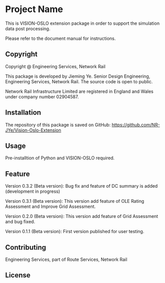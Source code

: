 # Project Name

This is VISION-OSLO extension package in order to support the simulation data post processing.

Please refer to the document manual for instructions.

## Copyright

Copyright @ Engineering Services, Network Rail

This package is developed by Jieming Ye. Senior Design Engineering, Engineering Services, Network Rail.
The source code is open to public.

Network Rail Infrastructure Limited are registered in England and Wales under company number 02904587.

## Installation
The repository of this package is saved on GitHub:
https://github.com/NR-JYe/Vision-Oslo-Extension

## Usage
Pre-installtion of Python and VISION-OSLO required.

## Feature
Version 0.3.2 (Beta version): Bug fix and feature of DC summary is added (development in progress)

Version 0.3.1 (Beta version): This version add feature of OLE Rating Assessment and Improve Grid Assessment.

Version 0.2.0 (Beta version): This version add feature of Grid Assessment and bug fixed.

Version 0.1.1 (Beta version): First version published for user testing.

## Contributing
Engineering Services, part of Route Services, Network Rail

## License
